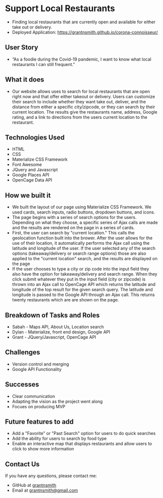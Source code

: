 # Support Local Restaurants
* Finding local restaurants that are currently open and available for either take out or delivery.
* Deployed Application: https://grantnsmith.github.io/corona-connoisseur/
## User Story
* “As a foodie during the Covid-19 pandemic, I want to know what local restaurants I can still frequent.”
## What it does
* Our website allows uses to search for local restaurants that are open right now and that offer either takeout or delivery. Users can customize their search to include whether they want take out, deliver, and the distance from either a specific city/zipcode, or they can search by their current location. The results give the restaurants name, address, Google rating, and a link to directions from the users current location to the restaurant.
## Technologies Used
* HTML
* CSS
* Materialize CSS Framework
* Font Awesome
* JQuery and Javascript
* Google Places API
* OpenCage Data API
## How we built it
* We built the layout of our page using Materialize CSS Framework. We used cards, search inputs, radio buttons, dropdown buttons, and icons.
* The page begins with a series of search options for the users. Depending on what they choose, a specific series of Ajax calls are made and the results are rendered on the page in a series of cards.
* First, the user can search by "current location." This calls the geolocation function built into the brower. After the user allows for the use of their location, it automatically performs the Ajax call using the latitude and longitude of the user. If the user selected any of the search options (takeaway/delivery or search range options) those are also applied to the "current location" search, and the results are displayed on the page
* If the user chooses to type a city or zip code into the input field they also have the option for takeaway/delivery and search range. When they click submit whatever they put in the input field (city or zipcode) is thrown into an Ajax call to OpenCage API which returns the latitude and longitude of the top result for the given search query. The latitude and longitude is passed to the Google API through an Ajax call. This returns twenty restaurants which are are shown on the page.
## Breakdown of Tasks and Roles
* Sabah - Maps API, About Us, Location search
* Dylan - Materialize, front end design, Google API
* Grant - JQuery/Javascript, OpenCage API
## Challenges
* Version control and merging
* Google API Functionality
## Successes
* Clear communication
* Adapting the vision as the project went along
* Focues on producing MVP
## Future features to add
* Add a "Favorite" or "Past Search" option for users to do quick searches
* Add the ability for users to search by food type
* Enable an interactive map that displays restaurants and allow users to click to show more information
## Contact Us
If you have any questions, please contact me:
* GitHub at [grantnsmith](https://github.com/grantnsmith)
* Email at [grantnsmith@gmail.com](mailto:grantnsmith@gmail.com)
